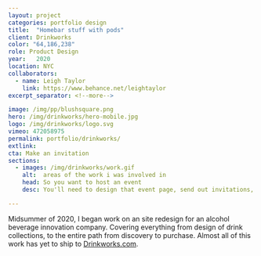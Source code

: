 ```yaml
---
layout: project
categories: portfolio design
title:  "Homebar stuff with pods"
client: Drinkworks
color: "64,186,238"
role: Product Design
year:   2020
location: NYC
collaborators:
  - name: Leigh Taylor
    link: https://www.behance.net/leightaylor
excerpt_separator: <!--more-->

image: /img/pp/blushsquare.png
hero: /img/drinkworks/hero-mobile.jpg
logo: /img/drinkworks/logo.svg
vimeo: 472058975
permalink: portfolio/drinkworks/
extlink:  
cta: Make an invitation
sections:
  - images: /img/drinkworks/work.gif
    alt:  areas of the work i was involved in
    head: So you want to host an event
    desc: You'll need to design that event page, send out invitations, and you'll need some invite tracking and follow-up tools. We'll try to make this as easy as possible. After all, you've got a party to throw.

---
```

Midsummer of 2020, I began work on an site redesign for an alcohol beverage innovation company. Covering everything from design of drink collections, to the entire path from discovery to purchase. Almost all of this work has yet to ship to [Drinkworks.com](https://drinkworks.com/).

<!--more-->

